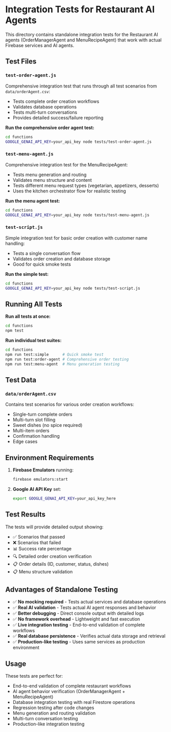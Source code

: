 # Integration Tests for Restaurant AI Agents

This directory contains standalone integration tests for the Restaurant AI agents (OrderManagerAgent and MenuRecipeAgent) that work with actual Firebase services and AI agents.

## Test Files

### `test-order-agent.js`
Comprehensive integration test that runs through all test scenarios from `data/orderAgent.csv`:
- Tests complete order creation workflows
- Validates database operations
- Tests multi-turn conversations
- Provides detailed success/failure reporting

**Run the comprehensive order agent test:**
```bash
cd functions
GOOGLE_GENAI_API_KEY=your_api_key node tests/test-order-agent.js
```

### `test-menu-agent.js`
Comprehensive integration test for the MenuRecipeAgent:
- Tests menu generation and routing
- Validates menu structure and content
- Tests different menu request types (vegetarian, appetizers, desserts)
- Uses the kitchen orchestrator flow for realistic testing

**Run the menu agent test:**
```bash
cd functions
GOOGLE_GENAI_API_KEY=your_api_key node tests/test-menu-agent.js
```

### `test-script.js`
Simple integration test for basic order creation with customer name handling:
- Tests a single conversation flow
- Validates order creation and database storage
- Good for quick smoke tests

**Run the simple test:**
```bash
cd functions
GOOGLE_GENAI_API_KEY=your_api_key node tests/test-script.js
```

## Running All Tests

**Run all tests at once:**
```bash
cd functions
npm test
```

**Run individual test suites:**
```bash
cd functions
npm run test:simple      # Quick smoke test
npm run test:order-agent # Comprehensive order testing
npm run test:menu-agent  # Menu generation testing
```

## Test Data

### `data/orderAgent.csv`
Contains test scenarios for various order creation workflows:
- Single-turn complete orders
- Multi-turn slot filling
- Sweet dishes (no spice required)
- Multi-item orders
- Confirmation handling
- Edge cases

## Environment Requirements

1. **Firebase Emulators** running:
   ```bash
   firebase emulators:start
   ```

2. **Google AI API Key** set:
   ```bash
   export GOOGLE_GENAI_API_KEY=your_api_key_here
   ```

## Test Results

The tests will provide detailed output showing:
- ✅ Scenarios that passed
- ❌ Scenarios that failed
- 📊 Success rate percentage
- 🔍 Detailed order creation verification
- 📋 Order details (ID, customer, status, dishes)
- 📋 Menu structure validation

## Advantages of Standalone Testing

- ✅ **No mocking required** - Tests actual services and database operations
- ✅ **Real AI validation** - Tests actual AI agent responses and behavior
- ✅ **Better debugging** - Direct console output with detailed logs
- ✅ **No framework overhead** - Lightweight and fast execution
- ✅ **Live integration testing** - End-to-end validation of complete workflows
- ✅ **Real database persistence** - Verifies actual data storage and retrieval
- ✅ **Production-like testing** - Uses same services as production environment

## Usage

These tests are perfect for:
- End-to-end validation of complete restaurant workflows
- AI agent behavior verification (OrderManagerAgent + MenuRecipeAgent)
- Database integration testing with real Firestore operations
- Regression testing after code changes
- Menu generation and routing validation
- Multi-turn conversation testing
- Production-like integration testing